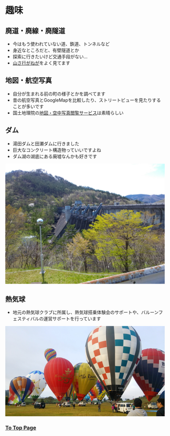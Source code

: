# 趣味

## 廃道・廃線・廃隧道

* 今はもう使われていない道、鉄道、トンネルなど
* 身近なところだと、有壁隧道とか
* 探索に行きたいけど交通手段がない…
* [山さ行がねが](http://yamaiga.com/)をよく見てます

## 地図・航空写真

* 自分が生まれる前の町の様子とかを調べてます
* 昔の航空写真とGoogleMapを比較したり、ストリートビューを見たりすることが多いです
* 国土地理院の[地図・空中写真閲覧サービス](http://mapps.gsi.go.jp/maplibSearch.do#1)は素晴らしい

## ダム

* 湯田ダムと田瀬ダムに行きました
* 巨大なコンクリート構造物っていいですよね
* ダム湖の湖底にある廃墟なんかも好きです

![image](./images/tasedam.jpg)

## 熱気球

* 地元の熱気球クラブに所属し、熱気球搭乗体験会のサポートや、バルーンフェスティバルの運営サポートを行っています

![image](./images/balloon.jpg)

### [To Top Page](../)
